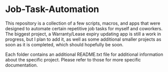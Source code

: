 # Job-Task-Automation
This repository is a collection of a few scripts, macros, and apps that were designed to automate certain repetitive job tasks for myself and coworkers. The biggest project, a Warranty/Lease expiry updating app is still a work in progress, but I plan to add it, as well as some additional smaller projects as soon as it is completed, which should hopefully be soon.

Each folder contains an additional README.txt file for additional information about the specific project. Please refer to those for more specific documentation.

